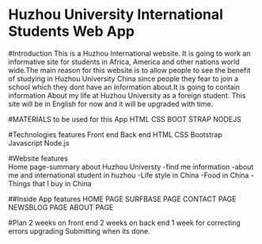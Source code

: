 # Huzhou University International Students Web App

#Introduction
This is a Huzhou International website. It is going to work an informative site for students in Africa, America and other nations world wide.The main reason for this website is to allow people to see the benefit of studying in Huzhou University China since people they fear to join a school which they dont have an information about.It is going to contain information  About my life at Huzhou University as a foreign student. This site will be in English for now and it will be upgraded with time.

#MATERIALS to be used for this App
HTML
CSS
BOOT STRAP
NODEJS

#Technologies features
Front end
Back end
HTML
CSS
Bootstrap
Javascript
Node.js


#Website features  
Home page-summary about Huzhou Universty
-find me information
-about me and international student in huzhou
-Life style in China
-Food in China
-Things that I buy in China

##Inside App features
HOME PAGE
SURFBASE PAGE
CONTACT PAGE
NEWSBLOG PAGE
ABOUT PAGE

#Plan 
2 weeks on front end 
2 weeks on back end 
1 week for correcting errors
upgrading
Submitting when its done.
